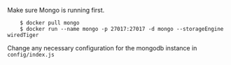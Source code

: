 
Make sure Mongo is running first.
```
	$ docker pull mongo
	$ docker run --name mongo -p 27017:27017 -d mongo --storageEngine wiredTiger
```

Change any necessary configuration for the mongodb instance in `config/index.js`
